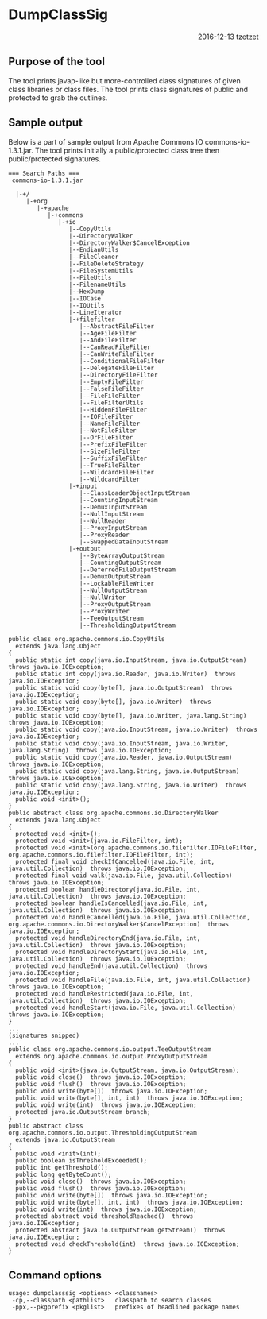 <h1>DumpClassSig</h1>

<div align="right">2016-12-13 tzetzet</div>

Purpose of the tool
-------------------

The tool prints javap-like but more-controlled class signatures of given
class libraries or class files. The tool prints class signatures of public
and protected to grab the outlines.

Sample output
-------------

Below is a part of sample output from Apache Commons IO commons-io-1.3.1.jar.
The tool prints initially a public/protected class tree then public/protected
signatures.

    === Search Paths ===
     commons-io-1.3.1.jar
    
      |-+/
         |-+org
            |-+apache
               |-+commons
                  |-+io
                     |--CopyUtils
                     |--DirectoryWalker
                     |--DirectoryWalker$CancelException
                     |--EndianUtils
                     |--FileCleaner
                     |--FileDeleteStrategy
                     |--FileSystemUtils
                     |--FileUtils
                     |--FilenameUtils
                     |--HexDump
                     |--IOCase
                     |--IOUtils
                     |--LineIterator
                     |-+filefilter
                        |--AbstractFileFilter
                        |--AgeFileFilter
                        |--AndFileFilter
                        |--CanReadFileFilter
                        |--CanWriteFileFilter
                        |--ConditionalFileFilter
                        |--DelegateFileFilter
                        |--DirectoryFileFilter
                        |--EmptyFileFilter
                        |--FalseFileFilter
                        |--FileFileFilter
                        |--FileFilterUtils
                        |--HiddenFileFilter
                        |--IOFileFilter
                        |--NameFileFilter
                        |--NotFileFilter
                        |--OrFileFilter
                        |--PrefixFileFilter
                        |--SizeFileFilter
                        |--SuffixFileFilter
                        |--TrueFileFilter
                        |--WildcardFileFilter
                        |--WildcardFilter
                     |-+input
                        |--ClassLoaderObjectInputStream
                        |--CountingInputStream
                        |--DemuxInputStream
                        |--NullInputStream
                        |--NullReader
                        |--ProxyInputStream
                        |--ProxyReader
                        |--SwappedDataInputStream
                     |-+output
                        |--ByteArrayOutputStream
                        |--CountingOutputStream
                        |--DeferredFileOutputStream
                        |--DemuxOutputStream
                        |--LockableFileWriter
                        |--NullOutputStream
                        |--NullWriter
                        |--ProxyOutputStream
                        |--ProxyWriter
                        |--TeeOutputStream
                        |--ThresholdingOutputStream
    
    public class org.apache.commons.io.CopyUtils
      extends java.lang.Object
    {
      public static int copy(java.io.InputStream, java.io.OutputStream)  throws java.io.IOException;
      public static int copy(java.io.Reader, java.io.Writer)  throws java.io.IOException;
      public static void copy(byte[], java.io.OutputStream)  throws java.io.IOException;
      public static void copy(byte[], java.io.Writer)  throws java.io.IOException;
      public static void copy(byte[], java.io.Writer, java.lang.String)  throws java.io.IOException;
      public static void copy(java.io.InputStream, java.io.Writer)  throws java.io.IOException;
      public static void copy(java.io.InputStream, java.io.Writer, java.lang.String)  throws java.io.IOException;
      public static void copy(java.io.Reader, java.io.OutputStream)  throws java.io.IOException;
      public static void copy(java.lang.String, java.io.OutputStream)  throws java.io.IOException;
      public static void copy(java.lang.String, java.io.Writer)  throws java.io.IOException;
      public void <init>();
    }
    public abstract class org.apache.commons.io.DirectoryWalker
      extends java.lang.Object
    {
      protected void <init>();
      protected void <init>(java.io.FileFilter, int);
      protected void <init>(org.apache.commons.io.filefilter.IOFileFilter, org.apache.commons.io.filefilter.IOFileFilter, int);
      protected final void checkIfCancelled(java.io.File, int, java.util.Collection)  throws java.io.IOException;
      protected final void walk(java.io.File, java.util.Collection)  throws java.io.IOException;
      protected boolean handleDirectory(java.io.File, int, java.util.Collection)  throws java.io.IOException;
      protected boolean handleIsCancelled(java.io.File, int, java.util.Collection)  throws java.io.IOException;
      protected void handleCancelled(java.io.File, java.util.Collection, org.apache.commons.io.DirectoryWalker$CancelException)  throws java.io.IOException;
      protected void handleDirectoryEnd(java.io.File, int, java.util.Collection)  throws java.io.IOException;
      protected void handleDirectoryStart(java.io.File, int, java.util.Collection)  throws java.io.IOException;
      protected void handleEnd(java.util.Collection)  throws java.io.IOException;
      protected void handleFile(java.io.File, int, java.util.Collection)  throws java.io.IOException;
      protected void handleRestricted(java.io.File, int, java.util.Collection)  throws java.io.IOException;
      protected void handleStart(java.io.File, java.util.Collection)  throws java.io.IOException;
    }
    ...
    (signatures snipped)
    ...
    public class org.apache.commons.io.output.TeeOutputStream
      extends org.apache.commons.io.output.ProxyOutputStream
    {
      public void <init>(java.io.OutputStream, java.io.OutputStream);
      public void close()  throws java.io.IOException;
      public void flush()  throws java.io.IOException;
      public void write(byte[])  throws java.io.IOException;
      public void write(byte[], int, int)  throws java.io.IOException;
      public void write(int)  throws java.io.IOException;
      protected java.io.OutputStream branch;
    }
    public abstract class org.apache.commons.io.output.ThresholdingOutputStream
      extends java.io.OutputStream
    {
      public void <init>(int);
      public boolean isThresholdExceeded();
      public int getThreshold();
      public long getByteCount();
      public void close()  throws java.io.IOException;
      public void flush()  throws java.io.IOException;
      public void write(byte[])  throws java.io.IOException;
      public void write(byte[], int, int)  throws java.io.IOException;
      public void write(int)  throws java.io.IOException;
      protected abstract void thresholdReached()  throws java.io.IOException;
      protected abstract java.io.OutputStream getStream()  throws java.io.IOException;
      protected void checkThreshold(int)  throws java.io.IOException;
    }

Command options
---------------

    usage: dumpclasssig <options> <classnames>
     -cp,--classpath <pathlist>   classpath to search classes
     -ppx,--pkgprefix <pkglist>   prefixes of headlined package names
